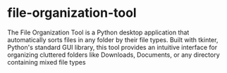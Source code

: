 # file-organization-tool
The File Organization Tool is a Python desktop application that automatically sorts files in any folder by their file types. Built with tkinter, Python's standard GUI library, this tool provides an intuitive interface for organizing cluttered folders like Downloads, Documents, or any directory containing mixed file types

